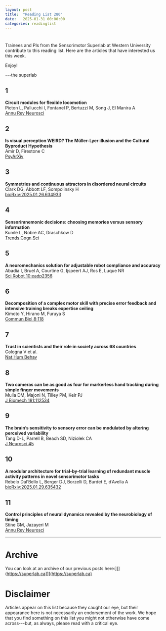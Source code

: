 ```yaml
---
layout: post
title:  "Reading List 280"
date:   2025-01-31 00:00:00
categories: readinglist
---
```


# 

Trainees and PIs from the Sensorimotor Superlab at Western University contribute to this reading list. Here are the articles that have interested us this week.  

Enjoy!  

---the superlab


## 1
**Circuit modules for flexible locomotion**  
Picton L, Pallucchi I, Fontanel P, Bertuzzi M, Song J, El Manira A  
[Annu Rev Neurosci](https://www.annualreviews.org/content/journals/10.1146/annurev-neuro-112723-061241)

## 2
**Is visual perception WEIRD? The Müller-Lyer illusion and the Cultural Byproduct Hypothesis**  
Amir D, Firestone C  
[PsyArXiv](https://osf.io/preprints/psyarxiv/y7mtf_v1)

## 3
**Symmetries and continuous attractors in disordered neural circuits**  
Clark DG, Abbott LF, Sompolinsky H  
[bioRxiv:2025.01.26.634933](https://www.biorxiv.org/content/10.1101/2025.01.26.634933v1.abstract)

## 4
**Sensorimnemonic decisions: choosing memories versus sensory information**  
Kumle L, Nobre AC, Draschkow D  
[Trends Cogn Sci](http://dx.doi.org/10.1016/j.tics.2024.12.010)

## 5
**A neuromechanics solution for adjustable robot compliance and accuracy**  
Abadía I, Bruel A, Courtine G, Ijspeert AJ, Ros E, Luque NR  
[Sci Robot 10:eadp2356](https://www.science.org/doi/10.1126/scirobotics.adp2356)

## 6
**Decomposition of a complex motor skill with precise error feedback and intensive training breaks expertise ceiling**  
Kimoto Y, Hirano M, Furuya S  
[Commun Biol 8:118](https://www.nature.com/articles/s42003-025-07562-6)

## 7
**Trust in scientists and their role in society across 68 countries**  
Cologna V et al.  
[Nat Hum Behav](https://www.nature.com/articles/s41562-024-02090-5)

## 8
**Two cameras can be as good as four for markerless hand tracking during simple finger movements**  
Mulla DM, Majoni N, Tilley PM, Keir PJ  
[J Biomech 181:112534](http://dx.doi.org/10.1016/j.jbiomech.2025.112534)

## 9
**The brain’s sensitivity to sensory error can be modulated by altering perceived variability**  
Tang D-L, Parrell B, Beach SD, Niziolek CA  
[J Neurosci 45](https://www.jneurosci.org/content/45/5/e0024242024.abstract)

## 10
**A modular architecture for trial-by-trial learning of redundant muscle activity patterns in novel sensorimotor tasks**  
Rebelo Dal’Bello L, Berger DJ, Borzelli D, Burdet E, d’Avella A  
[bioRxiv:2025.01.29.635432](https://www.biorxiv.org/content/10.1101/2025.01.29.635432v1.abstract)

## 11
**Control principles of neural dynamics revealed by the neurobiology of timing**  
Stine GM, Jazayeri M  
[Annu Rev Neurosci](https://www.annualreviews.org/content/journals/10.1146/annurev-neuro-091724-015512)


---

# Archive
You can look at an archive of our previous posts here:]]](https://superlab.ca]]](https://superlab.ca)


# Disclaimer
Articles appear on this list because they caught our eye, but their appearance here is not necessarily an endorsement of the work. We hope that you find something on this list you might not otherwise have come across---but, as always, please read with a critical eye.
